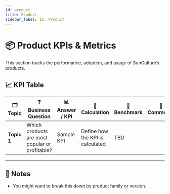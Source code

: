 ```yaml
---
id: product
title: Product
sidebar_label: 12. Product
---
```


# 📦 Product KPIs & Metrics

This section tracks the performance, adoption, and usage of SunCulture’s products.

## 📈 KPI Table

| 🗂️ Topic    | ❓ Business Question                           | 📊 Answer / KPI | 🧮 Calculation                   | 🎯 Benchmark | 💬 Comments |
| ----------- | ---------------------------------------------- | --------------- | -------------------------------- | ------------ | ----------- |
| **Topic 1** | Which products are most popular or profitable? | Sample KPI      | Define how the KPI is calculated | TBD          |             |

---

## 📝 Notes

- You might want to break this down by product family or version.
